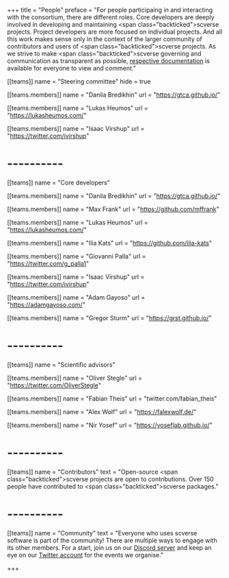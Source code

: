 +++
title = "People"
preface = "For people participaing in and interacting with the consortium, there are different roles. Core developers are deeply involved in developing and maintaining <span class=\"backticked\">scverse</span> projects. Project developers are more focused on individual projects. And all this work makes sense only in the context of the larger community of contributors and users of <span class=\"backticked\">scverse</span> projects. As we strive to make <span class=\"backticked\">scverse</span> governing and communication as transparent as possible, <a href='https://github.com/scverse/governance' target='_blank'>respective documentation</a> is available for everyone to view and comment."

[[teams]]
	name = "Steering committee"
	hide = true

[[teams.members]]
	name = "Danila Bredikhin"
	url = "https://gtca.github.io/"

[[teams.members]]
	name = "Lukas Heumos"
	url = "https://lukasheumos.com/"

[[teams.members]]
	name = "Isaac Virshup"
	url = "https://twitter.com/ivirshup"

# ----------

[[teams]]
	name = "Core developers"

[[teams.members]]
	name = "Danila Bredikhin"
	url = "https://gtca.github.io/"

[[teams.members]]
	name = "Max Frank"
	url = "https://github.com/mffrank"

[[teams.members]]
	name = "Lukas Heumos"
	url = "https://lukasheumos.com/"

[[teams.members]]
	name = "Ilia Kats"
	url = "https://github.com/ilia-kats"

[[teams.members]]
	name = "Giovanni Palla"
	url = "https://twitter.com/g_palla1"

[[teams.members]]
	name = "Isaac Virshup"
	url = "https://twitter.com/ivirshup"

[[teams.members]]
	name = "Adam Gayoso"
	url = "https://adamgayoso.com/"

[[teams.members]]
	name = "Gregor Sturm"
	url = "https://grst.github.io/"

# ----------

[[teams]]
	name = "Scientific advisors"

[[teams.members]]
	name = "Oliver Stegle"
	url = "https://twitter.com/OliverStegle"

[[teams.members]]
	name = "Fabian Theis"
	url = "twitter.com/fabian_theis"

[[teams.members]]
	name = "Alex Wolf"
	url = "https://falexwolf.de/"


[[teams.members]]
	name = "Nir Yosef"
	url = "https://yoseflab.github.io/"

# ----------

[[teams]]
	name = "Contributors"
	text = "Open-source <span class=\"backticked\">scverse</span> projects are open to contributions. Over 150 people have contributed to <span class=\"backticked\">scverse</span> packages."

# ----------

[[teams]]
	name = "Community"
	text = "Everyone who uses <span class='backticked'>scverse</span> software is part of the community! There are multiple ways to engage with its other members. For a start, join us on our <a href='https://discord.gg/zDVDtFFcNe' target='_blank'>Discord server</a> and keep an eye on our <a href='https://twitter.com/scanpy_team' target='_blank'>Twitter account</a> for the events we organise."

+++
